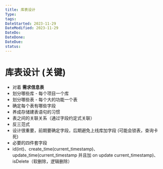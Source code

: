 ```yaml
---
title: 库表设计
Type:
tags:
DateStarted: 2023-11-29
DateModified: 2023-11-29
DateDo:
DateDone:
DateDue:
status:
---
```


# 库表设计 (关键)

- 对着 **需求信息表**
- 划分哪些库 - 每个项目一个库
- 划分哪些表 - 每个大的功能一个表
- 确定每个表有哪些字段
- 养成存储建表语句的习惯
- 表之间的关联关系（通过字段约定式关联）
- 反三范式
- 设计很重要，前期要确定字段，后期避免上线库加字段 (可能会锁表，查询卡死)
- 必要的四件套字段
- id(int)、create_time(current_timestamp)、update_time(current_timestamp 并且加 on update current_timestamp)、isDelete（软删除，逻辑删除）
